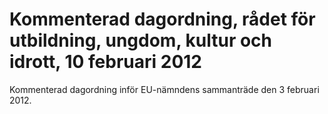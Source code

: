 # Kommenterad dagordning, rådet för utbildning, ungdom, kultur och idrott, 10 februari 2012

Kommenterad dagordning inför EU\-nämndens sammanträde den 3 februari 2012\.
